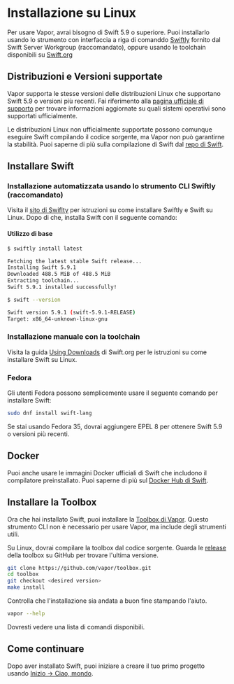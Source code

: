 # Installazione su Linux

Per usare Vapor, avrai bisogno di Swift 5.9 o superiore. Puoi installarlo usando lo strumento con interfaccia a riga di comanddo [Swiftly](https://swiftlang.github.io/swiftly/) fornito dal Swift Server Workgroup (raccomandato), oppure usando le toolchain disponibili su [Swift.org](https://swift.org/download/)

## Distribuzioni e Versioni supportate

Vapor supporta le stesse versioni delle distribuzioni Linux che supportano Swift 5.9 o versioni più recenti. Fai riferimento alla [pagina ufficiale di supporto](https://www.swift.org/platform-support/) per trovare informazioni aggiornate su quali sistemi operativi sono supportati ufficialmente.

Le distribuzioni Linux non ufficialmente supportate possono comunque eseguire Swift compilando il codice sorgente, ma Vapor non può garantirne la stabilità. Puoi saperne di più sulla compilazione di Swift dal [repo di Swift](https://github.com/apple/swift#getting-started).

## Installare Swift

### Installazione automatizzata usando lo strumento CLI Swiftly (raccomandato)

Visita il [sito di Swiflty](https://swiftlang.github.io/swiftly/) per istruzioni su come installare Swiftly e Swift su Linux. Dopo di che, installa Swift con il seguente comando:

#### Utilizzo di base

```sh
$ swiftly install latest

Fetching the latest stable Swift release...
Installing Swift 5.9.1
Downloaded 488.5 MiB of 488.5 MiB
Extracting toolchain...
Swift 5.9.1 installed successfully!

$ swift --version

Swift version 5.9.1 (swift-5.9.1-RELEASE)
Target: x86_64-unknown-linux-gnu
```

### Installazione manuale con la toolchain

Visita la guida [Using Downloads](https://swift.org/download/#using-downloads) di Swift.org per le istruzioni su come installare Swift su Linux.

### Fedora

Gli utenti Fedora possono semplicemente usare il seguente comando per installare Swift:

```sh
sudo dnf install swift-lang
```

Se stai usando Fedora 35, dovrai aggiungere EPEL 8 per ottenere Swift 5.9 o versioni più recenti.

## Docker

Puoi anche usare le immagini Docker ufficiali di Swift che includono il compilatore preinstallato. Puoi saperne di più sul [Docker Hub di Swift](https://hub.docker.com/_/swift).

## Installare la Toolbox

Ora che hai installato Swift, puoi installare la [Toolbox di Vapor](https://github.com/vapor/toolbox). Questo strumento CLI non è necessario per usare Vapor, ma include degli strumenti utili.

Su Linux, dovrai compilare la toolbox dal codice sorgente. Guarda le <a href="https://github.com/vapor/toolbox/releases" target="_blank"> release </a> della toolbox su GitHub per trovare l'ultima versione.

```sh
git clone https://github.com/vapor/toolbox.git
cd toolbox
git checkout <desired version>
make install
```

Controlla che l'installazione sia andata a buon fine stampando l'aiuto.

```sh
vapor --help
```

Dovresti vedere una lista di comandi disponibili.

## Come continuare

Dopo aver installato Swift, puoi iniziare a creare il tuo primo progetto usando [Inizio &rarr; Ciao, mondo](../getting-started/hello-world.it.md).
